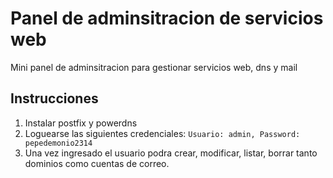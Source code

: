 # Panel de adminsitracion de servicios web
Mini panel de adminsitracion para gestionar servicios web, dns y mail

## Instrucciones

1. Instalar postfix y powerdns
2. Loguearse las siguientes credenciales: `Usuario: admin, Password: pepedemonio2314`
3. Una vez ingresado el usuario podra crear, modificar, listar, borrar tanto dominios como cuentas de correo.
